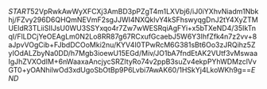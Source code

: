 $START$52VpRwkAwWyXFCXj3AmBD3pPZgT4m1LXVbj6/iJ0iYXhvNiadm1Nbkhj/FZvy296D6QHQmNEVmF2sgJJWI4NXQklvY4kSFhswyqgDnJ2tY4XyZTMUEldR3TLiiSIIJsU0WU3SSYxqo4r7Zw7wWESRqiAgFYi+x5bTXeND4/35IkTnqI/FlLDCjYeOEAgLm0N2Lo8RR87g67RCxufGcaebJ5W6Y3IhfZfk4n7z2vv+8aJpvVOgCib+FJbdDCOoMki2nu/KYV4I0TPwRcM6G381sBt6Oo3zJRQihz5ZyIOdALZbyNa0DD/h7Mgb3ioewU15EGd/Miv/JO1bA7fndEtAK2VUtf3vMswaaIgJhZVXOdIM+6nWaaxaAncjycSRZItyRo74v2ppB3suZv4ekpPYhWDMzclVvGT0+yOANhilwOd3xdUgoSbOtBp9P6Lvbi7AwAK60/1HSkYj4LkoWKh9g==$END$